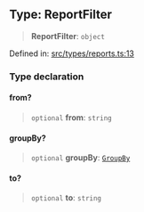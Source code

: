 
## Type: ReportFilter

> **ReportFilter**: `object`

Defined in: [src/types/reports.ts:13](https://github.com/centrifuge/sdk/blob/216f00e20dd3a7bd46cbc9a07a2fa1e84423cd4f/src/types/reports.ts#L13)

### Type declaration

#### from?

> `optional` **from**: `string`

#### groupBy?

> `optional` **groupBy**: [`GroupBy`](#type-groupby)

#### to?

> `optional` **to**: `string`
